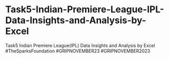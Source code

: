 # Task5-Indian-Premiere-League-IPL-Data-Insights-and-Analysis-by-Excel
 Task5 Indian Premiere League(IPL) Data Insights and Analysis by Excel #TheSparksFoundation #GRIPNOVEMBER23 #GRIPNOVEMBER2023
